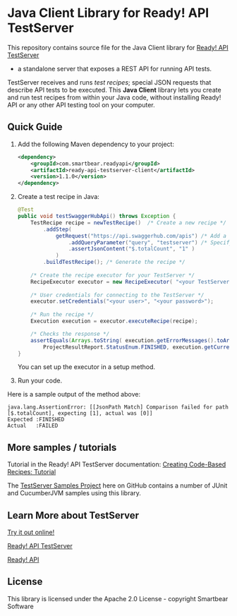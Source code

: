 # Java Client Library for Ready! API TestServer

This repository contains source file for the Java Client library for [Ready! API TestServer](http://readyapi.smartbear.com/testserver/start) 
- a standalone server that exposes a REST API for running API tests. 

TestServer receives and runs *test recipes*; special JSON requests that describe API tests to be executed. 
This **Java Client** library lets you create and run test recipes from within your Java code, without installing 
Ready! API or any other API testing tool on your computer.

## Quick Guide

1. Add the following Maven dependency to your project:
 
	```xml
	<dependency>
		<groupId>com.smartbear.readyapi</groupId>
		<artifactId>ready-api-testserver-client</artifactId>
		<version>1.1.0</version>
	</dependency>
	```

2. Create a test recipe in Java:

	```java
	@Test
	public void testSwaggerHubApi() throws Exception {
		TestRecipe recipe = newTestRecipe()  /* Create a new recipe */
			.addStep(
				getRequest("https://api.swaggerhub.com/apis") /* Add a test step (REST Request) */
					.addQueryParameter("query", "testserver") /* Specify request parameters */
					.assertJsonContent("$.totalCount", "1" )
				)
			.buildTestRecipe(); /* Generate the recipe */
		
		/* Create the recipe executor for your TestServer */
		RecipeExecutor executor = new RecipeExecutor( "<your TestServer hostname>" );
		
		/* User credentials for connecting to the TestServer */
		executor.setCredentials("<your user>", "<your password>");
		
		/* Run the recipe */
		Execution execution = executor.executeRecipe(recipe);
	
		/* Checks the response */
		assertEquals(Arrays.toString( execution.getErrorMessages().toArray()),
		    ProjectResultReport.StatusEnum.FINISHED, execution.getCurrentStatus());
	}
	```
	You can set up the executor in a setup method.


3. Run your code.

Here is a sample output of the method above:

```
java.lang.AssertionError: [[JsonPath Match] Comparison failed for path [$.totalCount], expecting [1], actual was [0]] 
Expected :FINISHED
Actual   :FAILED
```

## More samples / tutorials

Tutorial in the Ready! API TestServer documentation: 
[Creating Code-Based Recipes: Tutorial](http://readyapi.smartbear.com/testserver/tutorials/code_based/start)

The [TestServer Samples Project](https://github.com/SmartBear/ready-api-testserver-samples) here on GitHub contains a 
number of JUnit and CucumberJVM samples using this library.

## Learn More about TestServer

[Try it out online!](http://testserver.readyapi.io)

[Ready! API TestServer](http://readyapi.smartbear.com/testserver/intro/about)

[Ready! API](http://readyapi.smartbear.com/start)

## License

This library is licensed under the Apache 2.0 License - copyright Smartbear Software
